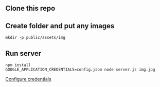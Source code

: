 ## Clone this repo

## Create folder and put any images

```
mkdir -p public/assets/img
```

## Run server

```
npm install
GOOGLE_APPLICATION_CREDENTIALS=config.json node server.js img.jpg
```

[Configure credentials](https://console.developers.google.com/apis/api/vision.googleapis.com/overview?project=face-detection-a870e&duration=PT6H)
